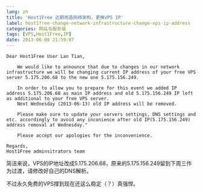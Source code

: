 ```yaml
---
lang: zh
title: 'Host1Free 近期改造网络架构，更换VPS IP'
label: host1free-change-network-infrastructure-change-vps-ip-address
categories: 网站与服务端
tags: [VPS,Host1Free,IP]
date: 2013-06-08 21:59:07
---
```


    Dear Host1Free User Lan Tian,

        We would like to announce that due to changes in our network infrastructure we will be changing current IP address of your free VPS server 5.175.206.68 to the new one 5.175.156.249.

        In order to allow you to prepare for this event we added IP address 5.175.206.68 as main IP address and old 5.175.156.249 IP left as additional to your free VPS server.
        Next Wednesday (2013-06-13) old IP address will be removed.

        Please make sure to update your servers settings, DNS settings and etc. accordingly to avoid any inconience after old IP(5.175.156.249) address removal at Wednesday."

        Please accept our apologies for the inconvenience.

    Regards,
    Host1Free adminsitrators team

简洁来说，VPS的IP地址改成5.175.206.68，原来的5.175.156.249留到下周三作为过渡，请修改好自己的DNS解析。

不过永久免费的VPS撑到现在还这么稳定（？）真强悍。
